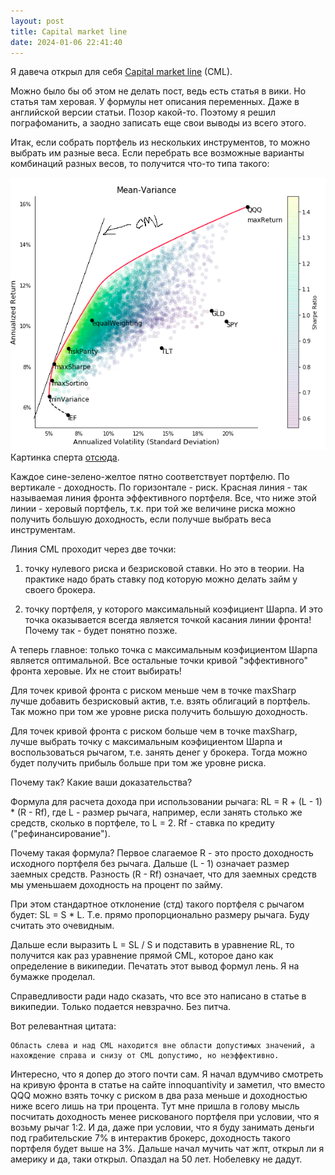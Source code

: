 ```yaml
---
layout: post
title: Capital market line
date: 2024-01-06 22:41:40
---
```


Я давеча открыл для себя [Capital market line](https://ru.wikipedia.org/wiki/%D0%9B%D0%B8%D0%BD%D0%B8%D1%8F_%D1%80%D1%8B%D0%BD%D0%BA%D0%B0_%D0%BA%D0%B0%D0%BF%D0%B8%D1%82%D0%B0%D0%BB%D0%BE%D0%B2) (CML).

Можно было бы об этом не делать пост, ведь есть статья в вики. Но статья там херовая. У формулы нет описания переменных. Даже в английской версии статьи. Позор какой-то. Поэтому я решил пографоманить, а заодно записать еще свои выводы из всего этого.

Итак, если собрать портфель из нескольких инструментов, то можно выбрать им разные веса. Если перебрать все возможные варианты комбинаций разных весов, то получится что-то типа такого:

![доходность от волатильности](/public/assets/images/return-volatility.png)
Картинка сперта [отсюда](https://innoquantivity.com/2020/05/portfolio-optimization-research-algorithm/).

Каждое сине-зелено-желтое пятно соответствует портфелю. По вертикале - доходность. По горизонтале - риск. Красная линия - так называемая линия фронта эффективного портфеля. Все, что ниже этой линии - херовый портфель, т.к. при той же величине риска можно получить большую доходность, если получше выбрать веса инструментам.

Линия CML проходит через две точки:

1) точку нулевого риска и безрисковой ставки. Но это в теории. На практике надо брать ставку под которую можно делать займ у своего брокера.

2) точку портфеля, у которого максимальный коэфициент Шарпа. И это точка оказывается всегда является точкой касания линии фронта! Почему так - будет понятно позже.

А теперь главное: только точка с максимальным коэфициентом Шарпа является оптимальной. Все остальные точки кривой "эффективного" фронта херовые. Их не стоит выбирать!

Для точек кривой фронта с риском меньше чем в точке maxSharp лучше добавить безрисковый актив, т.е. взять облигаций в портфель. Так можно при том же уровне риска получить большую доходность.

Для точек кривой фронта с риском больше чем в точке maxSharp, лучше выбрать точку с максимальным коэфициентом Шарпа и воспользоваться рычагом, т.е. занять денег у брокера. Тогда можно будет получить прибыль больше при том же уровне риска.

Почему так? Какие ваши доказательства?

Формула для расчета дохода при использовании рычага: RL = R + (L - 1) * (R - Rf), где L - размер рычага, например, если занять столько же средств, сколько в портфеле, то L = 2. Rf - ставка по кредиту ("рефинансирование").

Почему такая формула? Первое слагаемое R - это просто доходность исходного портфеля без рычага. Дальше (L - 1) означает размер заемных средств. Разность (R - Rf) означает, что для заемных средств мы уменьшаем доходность на процент по займу.

При этом стандартное отклонение (стд) такого портфеля с рычагом будет: SL = S * L. Т.е. прямо пропорционально размеру рычага. Буду считать это очевидным.

Дальше если выразить L = SL / S и подставить в уравнение RL, то получится как раз уравнение прямой CML, которое дано как определение в википедии. Печатать этот вывод формул лень. Я на бумажке проделал.

Справедливости ради надо сказать, что все это написано в статье в википедии. Только подается невзрачно. Без питча.

Вот релевантная цитата: 

```
Область слева и над CML находится вне области допустимых значений, а нахождение справа и снизу от CML допустимо, но неэффективно.
```

Интересно, что я допер до этого почти сам. Я начал вдумчиво смотреть на кривую фронта в статье на сайте innoquantivity и заметил, что вместо QQQ можно взять точку с риском в два раза меньше и доходностью ниже всего лишь на три процента. Тут мне пришла в голову мысль посчитать доходность менее рискованого портфеля при условии, что я возьму рычаг 1:2. И да, даже при условии, что я буду занимать деньги под грабительские 7% в интерактив брокерс, доходность такого портфеля будет выше на 3%. Дальше начал мучить чат жпт, открыл ли я америку и да, таки открыл. Опаздал на 50 лет. Нобелевку не дадут.